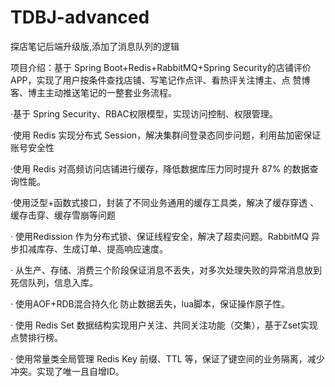 # TDBJ-advanced
探店笔记后端升级版,添加了消息队列的逻辑

项目介绍：基于 Spring Boot+Redis+RabbitMQ+Spring Security的店铺评价 APP，实现了用户按条件查找店铺、写笔记作点评、看热评关注博主、点 赞博客、博主主动推送笔记的一整套业务流程。

·基于 Spring Security、RBAC权限模型，实现访问控制、权限管理。

·使用 Redis 实现分布式 Session，解决集群间登录态同步问题，利用盐加密保证账号安全性

·使用 Redis 对高频访问店铺进行缓存，降低数据库压力同时提升 87% 的数据查询性能。

·使用泛型+函数式接口，封装了不同业务通用的缓存工具类，解决了缓存穿透 、缓存击穿、缓存雪崩等问题

· 使用Redission 作为分布式锁、保证线程安全，解决了超卖问题。RabbitMQ 异步扣减库存、生成订单、提高响应速度。

· 从生产、存储、消费三个阶段保证消息不丢失，对多次处理失败的异常消息放到死信队列，信息入库。

· 使用AOF+RDB混合持久化 防止数据丢失，lua脚本，保证操作原子性。

· 使用 Redis Set 数据结构实现用户关注、共同关注功能（交集），基于Zset实现点赞排行榜。 

· 使用常量类全局管理 Redis Key 前缀、TTL 等，保证了键空间的业务隔离，减少冲突。实现了唯一且自增ID。
